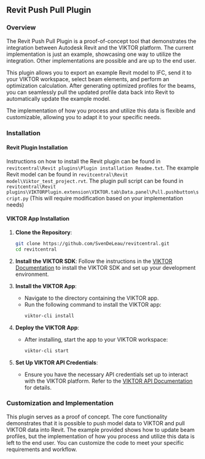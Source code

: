 ## Revit Push Pull Plugin

### Overview

The Revit Push Pull Plugin is a proof-of-concept tool that demonstrates the integration between Autodesk Revit and the VIKTOR platform. The current implementation is just an example, showcasing one way to utilize the integration. Other implementations are possible and are up to the end user.

This plugin allows you to export an example Revit model to IFC, send it to your VIKTOR workspace, select beam elements, and perform an optimization calculation. After generating optimized profiles for the beams, you can seamlessly pull the updated profile data back into Revit to automatically update the example model.

The implementation of how you process and utilize this data is flexible and customizable, allowing you to adapt it to your specific needs.

### Installation

#### Revit Plugin Installation
Instructions on how to install the Revit plugin can be found in `revitcentral\Revit plugins\Plugin installation Readme.txt`.
The example Revit model can be found in `revitcentral\Revit model\Viktor_test_project.rvt`.
The plugin pull script can be found in `revitcentral\Revit plugins\VIKTORPlugin.extension\VIKTOR.tab\Data.panel\Pull.pushbutton\script.py` (This will require modification based on your implementation needs)

#### VIKTOR App Installation
1. **Clone the Repository**:
    ```bash
    git clone https://github.com/SvenDeLeau/revitcentral.git
    cd revitcentral
    ```

2. **Install the VIKTOR SDK**:
    Follow the instructions in the [VIKTOR Documentation](https://docs.viktor.ai/docs) to install the VIKTOR SDK and set up your development environment.

3. **Install the VIKTOR App**:
    - Navigate to the directory containing the VIKTOR app.
    - Run the following command to install the VIKTOR app:
      ```bash
      viktor-cli install
      ```

4. **Deploy the VIKTOR App**:
    - After installing, start the app to your VIKTOR workspace:
      ```bash
      viktor-cli start
      ```

5. **Set Up VIKTOR API Credentials**:
    - Ensure you have the necessary API credentials set up to interact with the VIKTOR platform. Refer to the [VIKTOR API Documentation](https://docs.viktor.ai/docs/api/getting-started) for details.

### Customization and Implementation

This plugin serves as a proof of concept. The core functionality demonstrates that it is possible to push model data to VIKTOR and pull VIKTOR data into Revit. The example provided shows how to update beam profiles, but the implementation of how you process and utilize this data is left to the end user. You can customize the code to meet your specific requirements and workflow.

